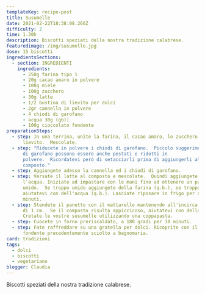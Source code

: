 ```yaml
---
templateKey: recipe-post
title: Susumelle
date: 2021-02-22T18:38:08.266Z
difficulty: 2
time: 1.30h
description: Biscotti speziati della nostra tradizione calabrese.
featuredimage: /img/susumelle.jpg
dose: 15 biscotti
ingredientsSections:
  - section: INGREDIENTI
    ingredients:
      - 250g farina tipo 1
      - 20g cacao amaro in polvere
      - 100g miele
      - 100g zucchero
      - 30g latte
      - 1/2 bustina di lievito per dolci
      - 2gr cannella in polvere
      - 4 chiodi di garofano
      - acqua 30g (qb))
      - 100g cioccolato fondente
preparationSteps:
  - step: In una terrina, unite la farina, il cacao amaro, lo zucchero ed il
      lievito.  Mescolate.
  - step: "Riducete in polvere i chiodi di garofano.  Piccolo suggerimento: i chiodi
      di garofano possono essere anche pestati e ridotti in
      polvere.  Ricordatevi però di setacciarli prima di aggiungerli al
      composto."
  - step: Aggiungete adesso la cannella ed i chiodi di garofano.
  - step: Versate il latte al composto e mescolate.  Quindi aggiungete il miele e
      l'acqua. Iniziate ad impastare con le mani fino ad ottenere un panetto
      umido.  Se troppo umido aggiungete della farina (q.b.), se troppo asciutto
      aiutatevi con dell'acqua (q.b.). Lasciate riposare in frigo per almeno 30
      minuti.
  - step: Stendete il panetto con il mattarello mantenendo all'incirca uno spessore
      di 1 cm.  Se il composto risulta appiccicoso, aiutatevi con della farina.
      Cretate le vostre susumelle utilizzando una coppapasta.
  - step: Cuocete in forno preriscaldato, a 180 gradi per 10 minuti.
  - step: Fate raffreddare su una gratella per dolci. Ricoprite con il cioccolato
      fondente precedentemente sciolto a bagnomaria.
card: tradizioni
tags:
  - dolci
  - biscotti
  - vegetariano
blogger: Claudia
---
```

Biscotti speziati della nostra tradizione calabrese.